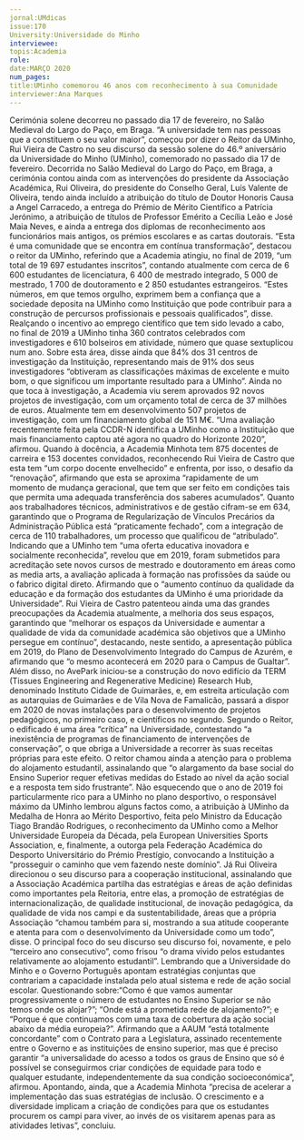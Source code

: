 ```yaml
---
jornal:UMdicas
issue:170
University:Universidade do Minho
interviewee:
topis:Academia
role:
date:MARÇO 2020
num_pages:
title:UMinho comemorou 46 anos com reconhecimento à sua Comunidade
interviewer:Ana Marques
---
```

Cerimónia solene decorreu no passado dia 17 de fevereiro, no Salão Medieval do Largo do
Paço, em Braga.
“A universidade tem nas pessoas que a
constituem o seu valor maior”, começou
por dizer o Reitor da UMinho, Rui Vieira
de Castro no seu discurso da sessão solene
do 46.º aniversário da Universidade
do Minho (UMinho), comemorado no
passado dia 17 de fevereiro.
Decorrida no Salão Medieval do Largo
do Paço, em Braga, a cerimónia contou
ainda com as intervenções do presidente
da Associação Académica, Rui Oliveira,
do presidente do Conselho Geral, Luís
Valente de Oliveira, tendo ainda incluído
a atribuição do título de Doutor Honoris
Causa a Angel Carracedo, a entrega do
Prémio de Mérito Científico a Patrícia
Jerónimo, a atribuição de títulos de
Professor Emérito a Cecília Leão e
José Maia Neves, e ainda a entrega
dos diplomas de reconhecimento aos
funcionários mais antigos, os prémios
escolares e as cartas doutorais.
“Esta é uma comunidade que se encontra
em contínua transformação”, destacou
o reitor da UMinho, referindo que a
Academia atingiu, no final de 2019, “um
total de 19 697 estudantes inscritos”,
contando atualmente com cerca de
6 600 estudantes de licenciatura, 6
400 de mestrado integrado, 5 000 de
mestrado, 1 700 de doutoramento e 2 850
estudantes estrangeiros. “Estes números,
em que temos orgulho, exprimem bem
a confiança que a sociedade deposita
na UMinho como Instituição que pode
contribuir para a construção de percursos
profissionais e pessoais qualificados”,
disse.
Realçando o incentivo ao emprego
científico que tem sido levado a cabo,
no final de 2019 a UMinho tinha 360
contratos celebrados com investigadores
e 610 bolseiros em atividade, número
que quase sextuplicou num ano. Sobre
esta área, disse ainda que 84% dos 31
centros de investigação da Instituição,
representando mais de 91% dos
seus investigadores “obtiveram as
classificações máximas de excelente e
muito bom, o que significou um
importante resultado para a UMinho”.
Ainda no que toca à investigação, a
Academia viu serem aprovados 92
novos projetos de investigação, com
um orçamento total de cerca de 37
milhões de euros. Atualmente tem
em desenvolvimento 507 projetos de
investigação, com um financiamento
global de 151 M€. “Uma avaliação
recentemente feita pela CCDR-N
identifica a UMinho como a Instituição
que mais financiamento captou até agora
no quadro do Horizonte 2020”, afirmou.
Quando à docência, a Academia Minhota
tem 875 docentes de carreira e 153
docentes convidados, reconhecendo Rui
Vieira de Castro que esta tem “um corpo
docente envelhecido” e enfrenta, por isso,
o desafio da “renovação”, afirmando que
esta se aproxima “rapidamente de um
momento de mudança geracional, que
tem que ser feito em condições tais que
permita uma adequada transferência dos
saberes acumulados”.
Quanto aos trabalhadores técnicos,
administrativos e de gestão cifram-se
em 634, garantindo que o Programa de
Regularização de Vínculos Precários da
Administração Pública está “praticamente
fechado”, com a integração de cerca de
110 trabalhadores, um processo que
qualificou de “atribulado”.
Indicando que a UMinho tem “uma
oferta educativa inovadora e socialmente
reconhecida”, revelou que em 2019, foram
submetidos para acreditação sete novos
cursos de mestrado e doutoramento em
áreas como as media arts, a avaliação
aplicada à formação nas profissões
da saúde ou o fabrico digital direto.
Afirmando que o “aumento contínuo da
qualidade da educação e da formação dos
estudantes da UMinho é uma prioridade
da Universidade”.
Rui Vieira de Castro patenteou ainda uma
das grandes preocupações da Academia
atualmente, a melhoria dos seus espaços,
garantindo que “melhorar os espaços da
Universidade e aumentar a qualidade
de vida da comunidade académica são
objetivos que a UMinho persegue em
contínuo”, destacando, neste sentido,
a apresentação pública em 2019, do
Plano de Desenvolvimento Integrado
do Campus de Azurém, e afirmando que
“o mesmo acontecerá em 2020 para o
Campus de Gualtar”. Além disso, no
AvePark iniciou-se a construção do novo
edifício da TERM (Tissues Engineering
and Regenerative Medicine) Research
Hub, denominado Instituto Cidade de
Guimarães, e, em estreita articulação com
as autarquias de Guimarães e de Vila Nova
de Famalicão, passará a dispor em 2020 de
novas instalações para o desenvolvimento
de projetos pedagógicos, no primeiro
caso, e científicos no segundo. Segundo o
Reitor, o edificado é uma área “crítica” na
Universidade, contestando “a inexistência
de programas de financiamento de
intervenções de conservação”, o que
obriga a Universidade a recorrer às suas
receitas próprias para este efeito.
O reitor chamou ainda a atenção para
o problema do alojamento estudantil,
assinalando que “o alargamento da base
social do Ensino Superior requer efetivas
medidas do Estado ao nível da ação social
e a resposta tem sido frustrante”.
Não esquecendo que o ano de 2019 foi
particularmente rico para a UMinho no
plano desportivo, o responsável máximo
da UMinho lembrou alguns factos como,
a atribuição à UMinho da Medalha de
Honra ao Mérito Desportivo, feita pelo
Ministro da Educação Tiago Brandão
Rodrigues, o reconhecimento da UMinho
como a Melhor Universidade Europeia
da Década, pela European Universities
Sports Association, e, finalmente, a
outorga pela Federação Académica
do Desporto Universitário do Prémio
Prestígio, convocando a Instituição a
“prosseguir o caminho que vem fazendo
neste domínio”.
Já Rui Oliveira direcionou o seu discurso
para a cooperação institucional,
assinalando que a Associação Académica
partilha das estratégias e áreas de ação
definidas como importantes pela Reitoria,
entre elas, a promoção de estratégias
de internacionalização, de qualidade
institucional, de inovação pedagógica,
da qualidade de vida nos campi e da
sustentabilidade, áreas que a própria
Associação “chamou também para si,
mostrando a sua atitude cooperante e
atenta para com o desenvolvimento da
Universidade como um todo”, disse.
O principal foco do seu discurso seu
discurso foi, novamente, e pelo “terceiro
ano consecutivo”, como frisou “o drama
vivido pelos estudantes relativamente ao
alojamento estudantil”. Lembrando que
a Universidade do Minho e o Governo
Português apontam estratégias conjuntas
que contrariam a capacidade instalada
pelo atual sistema e rede de ação social
escolar. Questionando sobre:“Como é
que vamos aumentar progressivamente o
número de estudantes no Ensino Superior
se não temos onde os alojar?”; “Onde
está a prometida rede de alojamento?”;
e “Porque é que continuamos com uma
taxa de cobertura da ação social abaixo da
média europeia?”. Afirmando que a AAUM
“está totalmente concordante” com o
Contrato para a Legislatura, assinado
recentemente entre o Governo e as
instituições de ensino superior, mas que
é preciso garantir “a universalidade do
acesso a todos os graus de Ensino que só é
possível se conseguirmos criar condições
de equidade para todo e qualquer
estudante, independentemente da sua
condição socioeconómica”, afirmou.
Apontando, ainda, que a Academia
Minhota “precisa de acelerar a
implementação das suas estratégias de
inclusão. O crescimento e a diversidade
implicam a criação de condições para que
os estudantes procurem os campi para
viver, ao invés de os visitarem apenas
para as atividades letivas”, concluiu.
